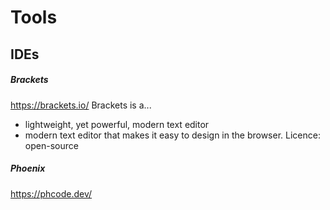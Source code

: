 # Tools

## IDEs


##### Brackets
https://brackets.io/
Brackets is a...
- lightweight, yet powerful, modern text editor
- modern text editor that makes it easy to design in the browser.
Licence: open-source


##### Phoenix
https://phcode.dev/




